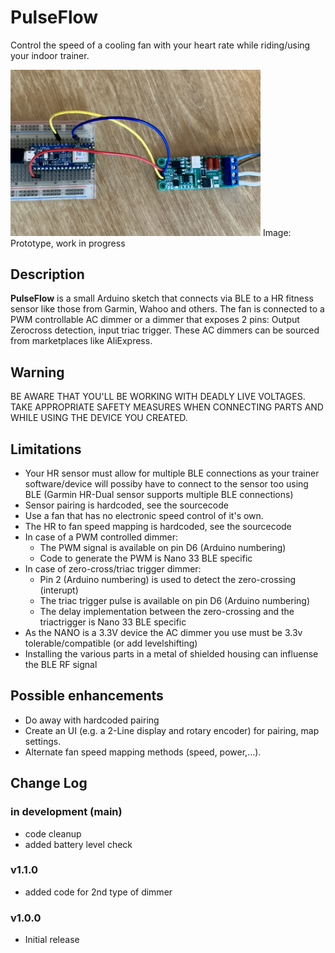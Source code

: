 # PulseFlow
Control the speed of a cooling fan with your heart rate while riding/using your indoor trainer.

<img src="Prototype.JPG" alt="Alt text" width="400">
Image: Prototype, work in progress

## Description

**PulseFlow** is a small Arduino sketch that connects via BLE to a HR fitness sensor like those from Garmin, Wahoo and others. The fan is connected to a PWM controllable AC dimmer or a dimmer that exposes 2 pins: Output Zerocross detection, input triac trigger. These AC dimmers can be sourced from marketplaces like AliExpress.

## Warning
BE AWARE THAT YOU'LL BE WORKING WITH DEADLY LIVE VOLTAGES. TAKE APPROPRIATE SAFETY MEASURES WHEN CONNECTING PARTS AND WHILE USING THE DEVICE YOU CREATED. 

## Limitations

+ Your HR sensor must allow for multiple BLE connections as your trainer software/device will possiby have to connect to the sensor too using BLE (Garmin HR-Dual sensor supports multiple BLE connections)
+ Sensor pairing is hardcoded, see the sourcecode
+ Use a fan that has no electronic speed control of it's own.
+ The HR to fan speed mapping is hardcoded, see the sourcecode
+ In case of a PWM controlled dimmer:
  + The PWM signal is available on pin D6 (Arduino numbering)
  + Code to generate the PWM is Nano 33 BLE specific
+ In case of zero-cross/triac trigger dimmer:
  + Pin 2 (Arduino numbering) is used to detect the zero-crossing (interupt)
  + The triac trigger pulse is available on pin D6 (Arduino numbering)
  + The delay implementation between the zero-crossing and the triactrigger is Nano 33 BLE specific
+ As the NANO is a 3.3V device the AC dimmer you use must be 3.3v tolerable/compatible (or add levelshifting)
+ Installing the various parts in a metal of shielded housing can influense the BLE RF signal

## Possible enhancements

+ Do away with hardcoded pairing
+ Create an UI (e.g. a 2-Line display and rotary encoder) for pairing, map settings. 
+ Alternate fan speed mapping methods (speed, power,...).

## Change Log

### in development (main)
+ code cleanup
+ added battery level check

### v1.1.0
+ added code for 2nd type of dimmer

### v1.0.0
+ Initial release

